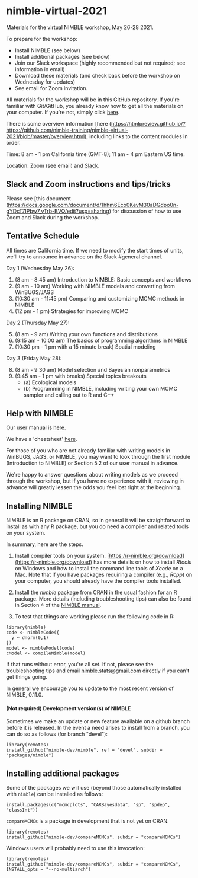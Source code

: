# nimble-virtual-2021

Materials for the virtual NIMBLE workshop, May 26-28 2021.

To prepare for the workshop:

 - Install NIMBLE (see below)
 - Install additional packages (see below)
 - Join our Slack workspace (highly recommended but not required; see information in email)
 - Download these materials (and check back before the workshop on Wednesday for updates)
 - See email for Zoom invitation.

All materials for the workshop will be in this GitHub repository. If you're familiar with Git/GitHub, you already know how to get all the materials on your computer. If you're not, simply click [here](https://github.com/nimble-training/nimble-virtual-2021/archive/master.zip).

There is some overview information [here (https://htmlpreview.github.io/?https://github.com/nimble-training/nimble-virtual-2021/blob/master/overview.html), including links to the content modules in order.

Time: 8 am - 1 pm California time (GMT-8); 11 am - 4 pm Eastern US time.

Location: Zoom (see email) and [Slack](https://2021nimbleworkshop.slack.com).

## Slack and Zoom instructions and tips/tricks

Please see [this document (https://docs.google.com/document/d/1hhm6Eco0KevM30aDGdpo0n-gYDcT7IPbw7_vTrb-BVQ/edit?usp=sharing) for discussion of how to use Zoom and Slack during the workshop.

## Tentative Schedule

All times are California time. If we need to modify the start times of
units, we'll try to announce in advance on the Slack #general channel.

Day 1 (Wednesday May 26):

1. (8 am - 8:45 am) Introduction to NIMBLE: Basic concepts and workflows
2. (9 am - 10 am) Working with NIMBLE models and converting from WinBUGS/JAGS
3. (10:30 am - 11:45 pm) Comparing and customizing MCMC methods in NIMBLE
4. (12 pm - 1 pm) Strategies for improving MCMC

Day 2 (Thursday May 27):

5. (8 am - 9 am) Writing your own functions and distributions 
6. (9:15 am - 10:00 am) The basics of programming algorithms in NIMBLE
7. (10:30 pm - 1 pm with a 15 minute break) Spatial modeling

Day 3 (Friday May 28):

8. (8 am - 9:30 am) Model selection and Bayesian nonparametrics
9. (9:45 am - 1 pm with breaks) Special topics breakouts
   - (a) Ecological models
   - (b) Programming in NIMBLE, including writing your own MCMC sampler and calling out to R and C++

## Help with NIMBLE

Our user manual is [here](https://r-nimble.org/html_manual/cha-welcome-nimble.html).

We have a 'cheatsheet' [here](https://r-nimble.org/documentation).

For those of you who are not already familiar with writing models in WinBUGS, JAGS, or NIMBLE, you may want to look through the first module (Introduction to NIMBLE) or Section 5.2 of our user manual in advance.

We're happy to answer questions about writing models as we proceed through the workshop, but if you have no experience with it, reviewing in advance will greatly lessen the odds you feel lost right at the beginning.

## Installing NIMBLE

NIMBLE is an R package on CRAN, so in general it will be straightforward to install as with any R package, but you do need a compiler and related tools on your system.  

In summary, here are the steps.

1. Install compiler tools on your system. [https://r-nimble.org/download](https://r-nimble.org/download) has more details on how to install *Rtools* on Windows and how to install the command line tools of *Xcode* on a Mac. Note that if you have packages requiring a compiler (e.g., *Rcpp*) on your computer, you should already have the compiler tools installed.

2. Install the *nimble* package from CRAN in the usual fashion for an R package. More details (including troubleshooting tips) can also be found in Section 4 of the [NIMBLE manual](https://r-nimble.org/html_manual/cha-installing-nimble.html).

3) To test that things are working please run the following code in R:

```
library(nimble)
code <- nimbleCode({
  y ~ dnorm(0,1)
})
model <- nimbleModel(code)
cModel <- compileNimble(model)
```


If that runs without error, you're all set. If not, please see the troubleshooting tips and email nimble.stats@gmail.com directly if you can't get things going.  

In general we encourage you to update to the most recent version of NIMBLE, 0.11.0.


#### (Not required) Development version(s) of NIMBLE

Sometimes we make an update or new feature available on a github branch before it is released.  In the event a need arises to install from a branch, you can do so as follows (for branch "devel"):

```
library(remotes)
install_github("nimble-dev/nimble", ref = "devel", subdir = "packages/nimble")
```

## Installing additional packages

Some of the packages we will use (beyond those automatically installed with `nimble`) can be installed as follows:

```
install.packages(c("mcmcplots", "CARBayesdata", "sp", "spdep", "classInt"))
```

`compareMCMCs` is a package in development that is not yet on CRAN:

```
library(remotes)
install_github("nimble-dev/compareMCMCs", subdir = "compareMCMCs")
```

Windows users will probably need to use this invocation:

```
library(remotes)
install_github("nimble-dev/compareMCMCs", subdir = "compareMCMCs", INSTALL_opts = "--no-multiarch")
```


